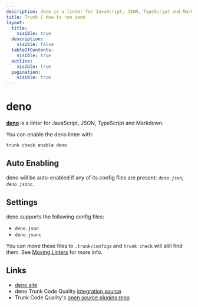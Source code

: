 ```yaml
---
description: deno is a linter for JavaScript, JSON, TypeScript and Markdown
title: Trunk | How to run deno
layout:
  title:
    visible: true
  description:
    visible: false
  tableOfContents:
    visible: true
  outline:
    visible: true
  pagination:
    visible: true
---
```


# deno

[**deno**](https://deno.land/manual) is a linter for JavaScript, JSON, TypeScript and Markdown.

You can enable the deno linter with:

```shell
trunk check enable deno
```

## Auto Enabling

deno will be auto-enabled if any of its config files are present: *`deno.json`, `deno.jsonc`*.

## Settings

deno supports the following config files:
* `deno.json`
* `deno.jsonc`

You can move these files to `.trunk/configs` and `trunk check` will still find them. See [Moving Linters](../configure-linters#moving-linters) for more info.




## Links

- [deno site](https://deno.land/manual)
- deno Trunk Code Quality [integration source](https://github.com/trunk-io/plugins/tree/main/linters/deno)
- Trunk Code Quality's [open source plugins repo](https://github.com/trunk-io/plugins/tree/main)
